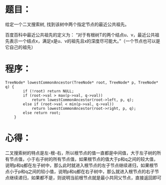 # 题目：
给定一个二叉搜索树, 找到该树中两个指定节点的最近公共祖先。

百度百科中最近公共祖先的定义为： “对于有根树T的两个结点u、v，最近公共祖先表示一个结点x，满足x是u、v的祖先且x的深度尽可能大。”（一个节点也可以是它自己的祖先）
# 程序：
~~~
TreeNode* lowestCommonAncestor(TreeNode* root, TreeNode* p, TreeNode* q) {
        if (!root) return NULL;
        if (root->val > max(p->val, q->val)) 
            return lowestCommonAncestor(root->left, p, q);
        else if (root->val < min(p->val, q->val)) 
            return lowestCommonAncestor(root->right, p, q);
        else return root;
    }
~~~
# 心得：
二叉搜索树的特点是左-根-右，所以根节点的值一直都是中间值，大于左子树的所有节点值，小于右子树的所有节点值，如果根节点的值大于p和q之间的较大值，说明p和q都在左子树中，那么此时就进入根节点的左子节点继续递归，如果根节点小于p和q之间的较小值，说明p和q都在右子树中，那么就进入根节点的右子节点继续递归，如果都不是，则说明当前根节点就是最小共同父节点，直接返回即可
